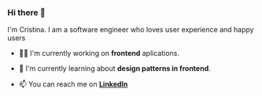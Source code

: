 ### Hi there 👋

I'm Cristina. I am a software engineer who loves user experience and happy users

- 👨‍💻 I'm currently working on **frontend** aplications.

- 🌱 I'm currently learning about **design patterns in frontend**.

- 📫 You can reach me on [**LinkedIn**](https://www.linkedin.com/in/cristina-outeda-r%C3%BAa-a612656b/)
